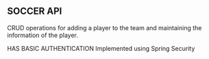 ## SOCCER API

CRUD operations for adding a player to the team and maintaining the information of the player.

HAS BASIC AUTHENTICATION Implemented using Spring Security
